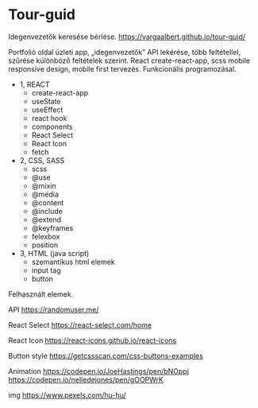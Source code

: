 # Tour-guid

Idegenvezetők keresése bérlése.
https://vargaalbert.github.io/tour-guid/

Portfolió oldal üzleti app, „idegenvezetők” API lekérése, több feltétellel, szűrése különböző feltételek szerint.
React create-react-app, scss mobile responsive design, mobile first tervezés. Funkcionális programozásal.

- 1, REACT
  - create-react-app
  - useState
  - useEffect
  - react hook
  - components
  - React Select
  - React Icon
  - fetch
- 2, CSS, SASS
  - scss
  - @use
  - @mixin
  - @media
  - @content
  - @include
  - @extend
  - @keyframes
  - felexbox
  - position
- 3, HTML (java script)
  - szemantikus html elemek
  - input tag
  - button

Felhasznált elemek.

API
https://randomuser.me/

React Select
https://react-select.com/home

React Icon
https://react-icons.github.io/react-icons

Button style
https://getcssscan.com/css-buttons-examples

Animation
https://codepen.io/JoeHastings/pen/bNOppj
https://codepen.io/nelledejones/pen/gOOPWrK

img
https://www.pexels.com/hu-hu/
